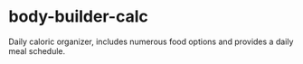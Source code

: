# body-builder-calc
Daily caloric organizer, includes numerous food options and provides a daily meal schedule.
